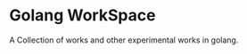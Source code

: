 # Golang WorkSpace

A Collection of works and other experimental works in golang.

<!-- List of Examples :  -->
<!-- 
1. Cryptography
2. Monogdb 
3. JWT
4. NSQ
5. goroutiens-pooling
6. PDF 
7. Password Generator
8. Protobuf 
9. Profiling
10. Slice Tricks
11. Web Sockets
12. Simple Go Server. 
13. Go Templates 
14. File Cache POC
15. Design Patterns. 
16. DataStructures and Alogritams.
17. Go Benchmarking. 
18. Simple DOS Attack
19. Go Email
20. Task Scheduler. -->
